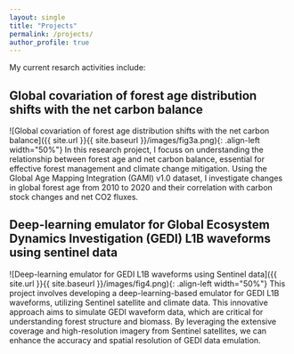 ```yaml
---
layout: single
title: "Projects"
permalink: /projects/
author_profile: true
---
```


My current resarch activities include:

## Global covariation of forest age distribution shifts with the net carbon balance
![Global covariation of forest age distribution shifts with the net carbon balance]({{ site.url }}{{ site.baseurl }}/images/fig3a.png){: .align-left width="50%"}
In this research project, I focuss on understanding the relationship between forest age and net carbon balance, essential for effective forest management and climate change mitigation. Using the Global Age Mapping Integration (GAMI) v1.0 dataset, I investigate changes in global forest age from 2010 to 2020 and their correlation with carbon stock changes and net CO2 fluxes.

## Deep-learning emulator for Global Ecosystem Dynamics Investigation (GEDI) L1B waveforms using sentinel data
![Deep-learning emulator for GEDI L1B waveforms using Sentinel data]({{ site.url }}{{ site.baseurl }}/images/fig4.png){: .align-left width="50%"}
This project involves developing a deep-learning-based emulator for GEDI  L1B waveforms, utilizing Sentinel satellite and climate data. This innovative approach aims to simulate GEDI waveform data, which are critical for understanding forest structure and biomass. By leveraging the extensive coverage and high-resolution imagery from Sentinel satellites, we can enhance the accuracy and spatial resolution of GEDI data emulation.




